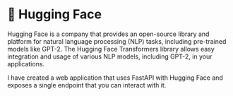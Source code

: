 # 🤗 Hugging Face  
Hugging Face is a company that provides an open-source library and platform for natural language processing (NLP) tasks, including pre-trained models like GPT-2. 
The Hugging Face Transformers library allows easy integration and usage of various NLP models, including GPT-2, in your applications.

I have created a web application that uses FastAPI with Hugging Face and exposes a single endpoint that you can interact with it. 

